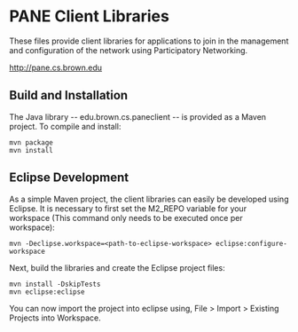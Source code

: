 # PANE Client Libraries

These files provide client libraries for applications to join in the management
and configuration of the network using Participatory Networking.

http://pane.cs.brown.edu


## Build and Installation

The Java library -- edu.brown.cs.paneclient -- is provided as a Maven project.
To compile and install:

	mvn package
	mvn install


## Eclipse Development

As a simple Maven project, the client libraries can easily be developed using
Eclipse. It is necessary to first set the M2_REPO variable for your workspace
(This command only needs to be executed once per workspace):

	mvn -Declipse.workspace=<path-to-eclipse-workspace> eclipse:configure-workspace

Next, build the libraries and create the Eclipse project files:

	mvn install -DskipTests
	mvn eclipse:eclipse

You can now import the project into eclipse using, File > Import > Existing
Projects into Workspace.
